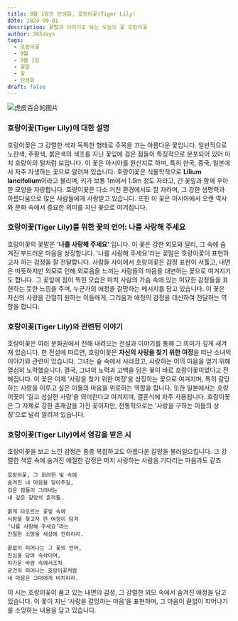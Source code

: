 ```yaml
---
title: 9월 1일의 탄생화, 호랑이꽃(Tiger Lily)
date: 2024-09-01
description: 꽃말과 이야기로 보는 오늘의 꽃 호랑이꽃
author: 365days
tags:
  - 호랑이꽃
  - 9월
  - 9월 1일
  - 꽃말
  - 꽃
  - 탄생화
draft: false
---
```


![虎皮百合的图片](https://cdn.pixabay.com/photo/2020/07/10/12/20/lily-5390522_960_720.jpg#center)


### 호랑이꽃(Tiger Lily)에 대한 설명

호랑이꽃은 그 강렬한 색과 독특한 형태로 주목을 끄는 아름다운 꽃입니다. 일반적으로 노란색, 주황색, 붉은색의 색조를 지닌 꽃잎에 검은 점들이 특징적으로 분포되어 있어 마치 호랑이의 털처럼 보입니다. 이 꽃은 아시아를 원산지로 하며, 특히 한국, 중국, 일본에서 자주 자생하는 꽃으로 알려져 있습니다. 호랑이꽃은 식물학적으로 **Lilium lancifolium**이라고 불리며, 키가 보통 1m에서 1.5m 정도 자라고, 긴 꽃잎과 함께 우아한 모양을 자랑합니다. 호랑이꽃은 다소 거친 환경에서도 잘 자라며, 그 강한 생명력과 아름다움으로 많은 사람들에게 사랑받고 있습니다. 또한 이 꽃은 아시아에서 오랜 역사와 문화 속에서 중요한 의미를 지닌 꽃으로 여겨집니다.

### 호랑이꽃(Tiger Lily)를 위한 꽃의 언어: 나를 사랑해 주세요

호랑이꽃의 꽃말은 **‘나를 사랑해 주세요’** 입니다. 이 꽃은 강한 외모와 달리, 그 속에 숨겨진 부드러운 마음을 상징합니다. '나를 사랑해 주세요'라는 꽃말은 호랑이꽃이 표현하고자 하는 감정을 잘 전달합니다. 사람들 사이에서 호랑이꽃은 감정 표현이 서툴고, 내면은 따뜻하지만 외모로 인해 외로움을 느끼는 사람들의 마음을 대변하는 꽃으로 여겨지기도 합니다. 그 꽃잎에 점이 찍힌 모습은 마치 사람의 가슴 속에 있는 미묘한 감정들을 표현하는 듯한 느낌을 주며, 누군가의 애정을 갈망하는 메시지를 담고 있습니다. 이 꽃은 자신의 사랑을 간절히 원하는 이들에게, 그리움과 애정의 감정을 대신하여 전달하는 역할을 합니다.

### 호랑이꽃(Tiger Lily)와 관련된 이야기

호랑이꽃은 여러 문화권에서 전해 내려오는 전설과 이야기를 통해 그 의미가 깊게 새겨져 있습니다. 한 전설에 따르면, 호랑이꽃은 **자신의 사랑을 찾기 위한 여정**을 떠난 소녀의 이야기와 관련이 있습니다. 그녀는 숲 속에서 사라졌고, 사랑하는 이의 마음을 얻기 위해 열심히 노력했습니다. 결국, 그녀의 노력과 고백을 담은 꽃이 바로 호랑이꽃이었다고 전해집니다. 이 꽃은 이제 ‘사랑을 찾기 위한 여정’을 상징하는 꽃으로 여겨지며, 특히 갈망하는 사랑을 이루고 싶은 이들의 마음을 위로하는 역할을 합니다. 또한 일본에서는 호랑이꽃이 ‘길고 성실한 사랑’을 의미한다고 여겨지며, 결혼식에 자주 사용됩니다. 호랑이꽃은 그 자체로 강한 존재감을 가진 꽃이지만, 전통적으로는 '사랑을 구하는 이들의 상징'으로 널리 알려져 있습니다.

### 호랑이꽃(Tiger Lily)에서 영감을 받은 시

호랑이꽃을 보고 느낀 감정은 종종 복잡하고도 아름다운 갈망을 불러일으킵니다. 그 강렬한 색깔 속에 숨겨진 애절한 감정은 마치 사랑하는 사람을 기다리는 마음과도 같죠.

```
호랑이꽃, 그 화려한 빛 속에
숨겨진 내 마음을 알아주길,
검은 점들이 그려내는
내 깊은 갈망의 흔적들.

붉게 타오르는 꽃잎 속에
사랑을 찾고자 한 여정이 담겨
‘나를 사랑해 주세요’라는
간절한 소망을 세상에 전하리라.

끝없이 피어나는 그 꽃의 언어,
진심을 담아 속삭이며,
차가운 바람 속에서조차
굳건히 피어나는 호랑이꽃처럼
내 마음은 그대에게 바치리라.
```

이 시는 호랑이꽃이 품고 있는 내면의 감정, 그 강렬한 외모 속에서 숨겨진 애정을 담고 있습니다. 이 꽃이 지닌 ‘사랑을 갈망하는 마음’을 표현하며, 그 마음이 끝없이 피어나기를 소망하는 내용을 담고 있습니다.